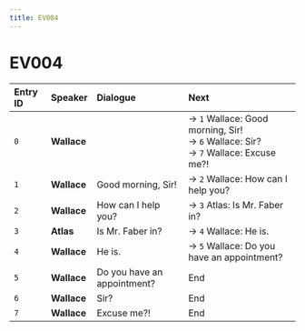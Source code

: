 ```yaml
---
title: EV004
---
```


# EV004


| Entry ID | Speaker | Dialogue | Next |
| :------- | :------ | :------- | :------------ |
| `0` | **Wallace** |  | → `1` Wallace: Good morning, Sir\!<br>→ `6` Wallace: Sir?<br>→ `7` Wallace: Excuse me?\! |
| `1` | **Wallace** | Good morning, Sir\! | → `2` Wallace: How can I help you? |
| `2` | **Wallace** | How can I help you? | → `3` Atlas: Is Mr\. Faber in? |
| `3` | **Atlas** | Is Mr\. Faber in? | → `4` Wallace: He is\. |
| `4` | **Wallace** | He is\. | → `5` Wallace: Do you have an appointment? |
| `5` | **Wallace** | Do you have an appointment? | End |
| `6` | **Wallace** | Sir? | End |
| `7` | **Wallace** | Excuse me?\! | End |
